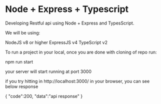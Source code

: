 # Node + Express + Typescript 


Developing Restful api using Node + Express and TypesScript. 

We will be using:

NodeJS v8 or higher
ExpressJS v4 
TypeScript v2

To run a project in your local, once you are done with cloning of repo run: 

npm run start 

your server will start running at port 3000

if you try hitting in http://localhost:3000/ in your browser, you can see below response

{
  "code":200,
  "data":"api response"
} 


